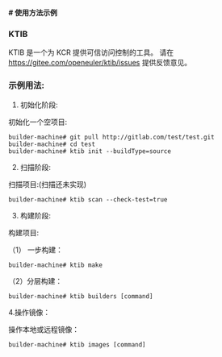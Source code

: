 **# 使用方法示例**

### **KTIB**
KTIB 是一个为 KCR 提供可信访问控制的工具。
请在 https://gitee.com/openeuler/ktib/issues 提供反馈意见。

### **示例用法:**
1. 初始化阶段:

初始化一个空项目:
    
    builder-machine# git pull http://gitlab.com/test/test.git
    builder-machine# cd test
    builder-machine# ktib init --buildType=source

2. 扫描阶段:

扫描项目:(扫描还未实现)

    builder-machine# ktib scan --check-test=true 

3. 构建阶段:

构建项目:

（1） 一步构建：

    builder-machine# ktib make

（2）分层构建：

    builder-machine# ktib builders [command]

4.操作镜像：

操作本地或远程镜像：

    builder-machine# ktib images [command]

